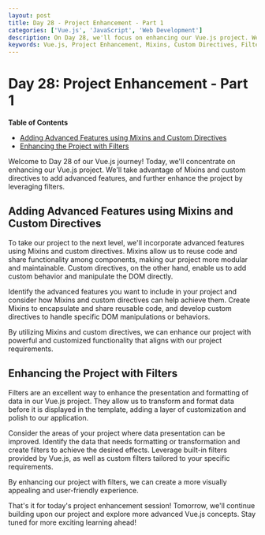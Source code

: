```yaml
---
layout: post
title: Day 28 - Project Enhancement - Part 1
categories: ['Vue.js', 'JavaScript', 'Web Development']
description: On Day 28, we'll focus on enhancing our Vue.js project. We'll add advanced features using Mixins and custom directives, and enhance the project further with filters.
keywords: Vue.js, Project Enhancement, Mixins, Custom Directives, Filters
---
```

# Day 28: Project Enhancement - Part 1

**Table of Contents**
- [Adding Advanced Features using Mixins and Custom Directives](#adding-advanced-features-using-mixins-and-custom-directives)
- [Enhancing the Project with Filters](#enhancing-the-project-with-filters)

Welcome to Day 28 of our Vue.js journey! Today, we'll concentrate on enhancing our Vue.js project. We'll take advantage of Mixins and custom directives to add advanced features, and further enhance the project by leveraging filters.

## Adding Advanced Features using Mixins and Custom Directives

To take our project to the next level, we'll incorporate advanced features using Mixins and custom directives. Mixins allow us to reuse code and share functionality among components, making our project more modular and maintainable. Custom directives, on the other hand, enable us to add custom behavior and manipulate the DOM directly.

Identify the advanced features you want to include in your project and consider how Mixins and custom directives can help achieve them. Create Mixins to encapsulate and share reusable code, and develop custom directives to handle specific DOM manipulations or behaviors.

By utilizing Mixins and custom directives, we can enhance our project with powerful and customized functionality that aligns with our project requirements.

## Enhancing the Project with Filters

Filters are an excellent way to enhance the presentation and formatting of data in our Vue.js project. They allow us to transform and format data before it is displayed in the template, adding a layer of customization and polish to our application.

Consider the areas of your project where data presentation can be improved. Identify the data that needs formatting or transformation and create filters to achieve the desired effects. Leverage built-in filters provided by Vue.js, as well as custom filters tailored to your specific requirements.

By enhancing our project with filters, we can create a more visually appealing and user-friendly experience.

That's it for today's project enhancement session! Tomorrow, we'll continue building upon our project and explore more advanced Vue.js concepts. Stay tuned for more exciting learning ahead!
